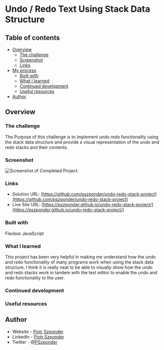 # Undo / Redo Text Using Stack Data Structure

## Table of contents

- [Overview](#overview)
  - [The challenge](#the-challenge)
  - [Screenshot](#screenshot)
  - [Links](#links)
- [My process](#my-process)
  - [Built with](#built-with)
  - [What I learned](#what-i-learned)
  - [Continued development](#continued-development)
  - [Useful resources](#useful-resources)
- [Author](#author)

## Overview

### The challenge

The Purpose of this challenge is to implement undo redo functionality using the stack data structure and provide a visual representation of the undo and redo stacks and their contents.

### Screenshot

![Screenshot of Completed Project](./documentation/completed-project.png)

### Links

- Solution URL: [https://github.com/pszponder/undo-redo-stack-project](https://github.com/pszponder/undo-redo-stack-project)
- Live Site URL: [https://pszponder.github.io/undo-redo-stack-project/](https://pszponder.github.io/undo-redo-stack-project/)

### Built with

Flexbox
JavaScript

### What I learned

This project has been very helpful in making me understand how the undo and redo functionality of many programs work when using the stack data structure. I think it is really neat to be able to visually show how the undo and redo stacks work in tandem with the text editor to enable the undo and redo functionality to the user.

### Continued development

### Useful resources

## Author

- Website - [Piotr Szponder](https://github.com/pszponder)
- LinkedIn - [Piotr Szponder](https://www.linkedin.com/in/piotrszponder/)
- Twitter - [@PSzponder](https://twitter.com/PSzponder)
